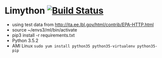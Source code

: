 # Limython [![Build Status](https://travis-ci.org/jansyk13/limython.svg?branch=master)](https://travis-ci.org/jansyk13/limython)
* using test data from http://ita.ee.lbl.gov/html/contrib/EPA-HTTP.html
* source ~/envs3/ml/bin/activate
* pip3 install -r requirements.txt
* Python 3.5.2
* AMI Linux `sudo yum install python35 python35-virtualenv python35-pip`
